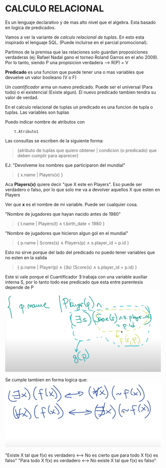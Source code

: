 # **CALCULO RELACIONAL**
Es un lenguaje declarativo y de mas alto nivel que el algebra. Esta basado en logica de predicados.

Vamos a ver la variante de *calculo relacional de tuplas*. En esto esta inspirado el lenguaje SQL. (Puede incluirse en el parcial promocional). 

Partimos de la premisa que las relaciones solo guardan proposiciones verdaderas (ej: Rafael Nadal gano el torneo Roland Garros en el año 2009). Por lo tanto, siendo P una propisicion verdadera --> R(P) = V

__Predicado__ es una funcion que puede tener una o mas variables que devuelve un valor booleano (V o F)

Un _cuantificador_ arma un nuevo predicado. Puede ser el universal (Para todo) o el existencial (Existe algun). El nuevo predicado tambien tendra su valor de verdad.

En el calculo relacional de tuplas un predicado es una funcion de tupla o tuplas. Las variables son tuplas

Puedo indicar nombre de atributos con 
        
        t.Atributo1


Las consultas se escriben de la siguiente forma:

> {atributo de tuplas que quiero obtener | condicion (o predicado) que deben cumplir para aparecer}

EJ: "Devolveme los nombres que participaron del mundial"  
> { x.name | Players(x) }  

Aca **Players(x)** quiere decir "que X este en Players". Eso puede ser verdadero o falso, por lo que solo me va a devolver aquellos X que esten en Players



Ver que __x__ es el nombre de mi variable. Puede ser cualquier cosa.

"Nombre de jugadores que hayan nacido antes de 1980"
> { t.name | Players(t) ∧ t.birth_date < 1980 }

"Nombre de jugadores que hicieron algun gol en el mundial"
> { p.name | Scores(s) ∧ Players(p) ∧ s.player_id = p.id }

Esto no sirve porque del lado del predicado no puedo tener variables que no esten en la salida

> { p.name | Player(p) ∧ (∃s) (Score(s) ∧ s.player_id = p.id) }

Este si vale porque el Cuantificador ∃ trabaja con una variable auxiliar interna S, por lo tanto todo ese predicado que esta entre parentesis depende de P  
![Alt text](img/calculorelacional.png)

Se cumple tambien en forma logica que:
![Alt text](img/equivalenciasLogicas.png)


"Existe X tal que f(x) es verdadero <--> No es cierto que para todo X f(x) es falso"
"Para todo X f(x) es verdadero <--> No existe X tal que f(x) es falso"